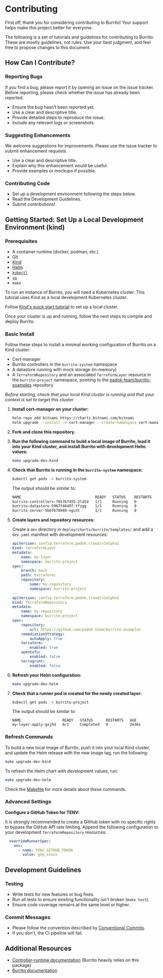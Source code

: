 # Contributing

First off, thank you for considering contributing to Burrito! Your support helps make this project better for everyone.

The following is a set of tutorials and guidelines for contributing to Burrito. These are mostly guidelines, not rules. Use your best judgment, and feel free to propose changes to this document.

## How Can I Contribute?

### Reporting Bugs

If you find a bug, please report it by opening an issue on the issue tracker. Before reporting, please check whether the issue has already been reported.

- Ensure the bug hasn't been reported yet.
- Use a clear and descriptive title.
- Provide detailed steps to reproduce the issue.
- Include any relevant logs or screenshots.

### Suggesting Enhancements

We welcome suggestions for improvements. Please use the issue tracker to submit enhancement requests.

- Use a clear and descriptive title.
- Explain why this enhancement would be useful.
- Provide examples or mockups if possible.

### Contributing Code

- Set up a development environment following the steps below.
- Read the Development Guidelines.
- Submit contributions!

## Getting Started: Set Up a Local Development Environment (kind)

### Prerequisites

- A container runtime (docker, podman, etc.)
- Git
- [Kind](https://kind.sigs.k8s.io/)
- [Helm](https://helm.sh/)
- [`kubectl`](https://kubernetes.io/docs/tasks/tools/#kubectl)
- [`yq`](https://github.com/mikefarah/yq)
- `make`

To run an instance of Burrito, you will need a Kubernetes cluster. This tutorial uses Kind as a local development Kubernetes cluster.

Follow [Kind's quick start tutorial](https://kind.sigs.k8s.io/docs/user/quick-start) to set up a local cluster.

Once your cluster is up and running, follow the next steps to compile and deploy Burrito.

### Basic Install

Follow these steps to install a minimal working configuration of Burrito on a Kind cluster:

- Cert-manager
- Burrito controllers in the `burrito-system` namespace
- A datastore running with mock storage (in-memory)
- A `TerraformRepository` and an associated `TerraformLayer` resource in the `burrito-project` namespace, pointing to the [padok-team/burrito-examples](https://github.com/padok-team/burrito-examples) repository

*Before starting, check that your local Kind cluster is running and that your context is set to target this cluster.*

1. **Install cert-manager on your cluster:**

    ```bash
    helm repo add bitnami https://charts.bitnami.com/bitnami
    helm upgrade --install -n cert-manager --create-namespace cert-manager bitnami/cert-manager --set installCRDs=true
    ```

2. **Fork and clone this repository.**

3. **Run the following command to build a local image of Burrito, load it into your Kind cluster, and install Burrito with development Helm values:**

    ```bash
    make upgrade-dev-kind
    ```

4. **Check that Burrito is running in the `burrito-system` namespace:**

    ```bash
    kubectl get pods -n burrito-system
    ```

    The output should be similar to:

    ```bash
    NAME                                  READY   STATUS    RESTARTS   AGE
    burrito-controllers-7657b7455-2ldtd   1/1     Running   0          5m32s
    burrito-datastore-5967f46497-tfzgg    1/1     Running   0          5m32s
    burrito-server-5b6fb78949-ngcnt       1/1     Running   0          5m32s
    ```

5. **Create layers and repository resources:**

    Create a `dev` directory in `deploy/charts/burrito/templates/` and add a `dev.yaml` manifest with development resources:

    ```yaml
    apiVersion: config.terraform.padok.cloud/v1alpha1
    kind: TerraformLayer
    metadata:
        name: my-layer
        namespace: burrito-project
    spec:
        branch: main
        path: terraform/
        repository:
            name: my-repository
            namespace: burrito-project
    ---
    apiVersion: config.terraform.padok.cloud/v1alpha1
    kind: TerraformRepository
    metadata:
        name: my-repository
        namespace: burrito-project
    spec:
        repository:
            url: https://github.com/padok-team/burrito-examples
        remediationStrategy:
            autoApply: true
        terraform:
            enabled: true
        opentofu:
            enabled: false
        terragrunt:
            enabled: false
    ```

6. **Refresh your Helm configuration:**

    ```bash
    make upgrade-dev-helm
    ```

7. **Check that a runner pod is created for the newly created layer:**

    ```bash
    kubectl get pods -n burrito-project
    ```

    The output should be similar to:

    ```text
    NAME                   READY   STATUS      RESTARTS   AGE
    my-layer-apply-gxjhd   0/1     Completed   0          2m36s
    ```

### Refresh Commands

To build a new local image of Burrito, push it into your local Kind cluster, and update the Helm release with the new image tag, run the following:

```bash
make upgrade-dev-kind
```

To refresh the Helm chart with development values, run:

```bash
make upgrade-dev-helm
```

Check the [Makefile](https://github.com/padok-team/burrito/blob/main/Makefile) for more details about these commands.

### Advanced Settings

**Configure a GitHub Token for TENV:**

It is strongly recommended to create a GitHub token with no specific rights to bypass the GitHub API rate limiting. Append the following configuration to your development `TerraformRepository` resources:

```yaml
  overrideRunnerSpec:
    env:
      - name: TENV_GITHUB_TOKEN
        value: ghp_xxxxx
```

## Development Guidelines

### Testing

- Write tests for new features or bug fixes.
- Run all tests to ensure existing functionality isn't broken (`make test`).
- Ensure code coverage remains at the same level or higher.

### Commit Messages

- Please follow the convention described by [Conventional Commits](https://www.conventionalcommits.org/en/v1.0.0/).
- If you don't, the CI pipeline will fail.

## Additional Resources

- [Controller-runtime documentation](https://pkg.go.dev/sigs.k8s.io/controller-runtime@v0.13.0) (Burrito heavily relies on this package)
- [Burrito documentation](https://padok-team.github.io/burrito/)
